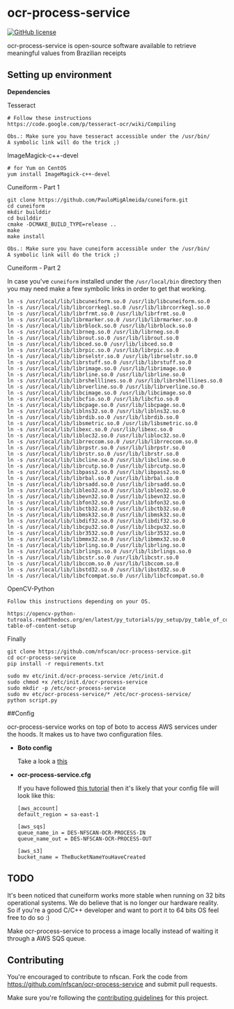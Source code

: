 # ocr-process-service

[![GitHub license](https://img.shields.io/badge/license-MIT-blue.svg)](https://raw.githubusercontent.com/nfscan/ocr-process-service/master/LICENSE)

ocr-process-service is open-source software available to retrieve meaningful values from Brazilian receipts

## Setting up environment

**Dependencies**

Tesseract
```
# Follow these instructions
https://code.google.com/p/tesseract-ocr/wiki/Compiling

Obs.: Make sure you have tesseract accessible under the /usr/bin/ 
A symbolic link will do the trick ;)
```

ImageMagick-c++-devel
```{Shell}
# for Yum on CentOS
yum install ImageMagick-c++-devel
```

Cuneiform - Part 1

```{Shell}
git clone https://github.com/PauloMigAlmeida/cuneiform.git
cd cuneiform
mkdir builddir
cd builddir
cmake -DCMAKE_BUILD_TYPE=release ..
make
make install

Obs.: Make sure you have cuneiform accessible under the /usr/bin/ 
A symbolic link will do the trick ;)
```

Cuneiform - Part 2

In case you've ```cuneiform``` installed under the ```/usr/local/bin``` directory then you may need make a few symbolic links in order to get that working.

```{Shell}
ln -s /usr/local/lib/libcuneiform.so.0 /usr/lib/libcuneiform.so.0
ln -s /usr/local/lib/librcorrkegl.so.0 /usr/lib/librcorrkegl.so.0
ln -s /usr/local/lib/librfrmt.so.0 /usr/lib/librfrmt.so.0
ln -s /usr/local/lib/librmarker.so.0 /usr/lib/librmarker.so.0
ln -s /usr/local/lib/librblock.so.0 /usr/lib/librblock.so.0
ln -s /usr/local/lib/librneg.so.0 /usr/lib/librneg.so.0
ln -s /usr/local/lib/librout.so.0 /usr/lib/librout.so.0
ln -s /usr/local/lib/libced.so.0 /usr/lib/libced.so.0
ln -s /usr/local/lib/librpic.so.0 /usr/lib/librpic.so.0
ln -s /usr/local/lib/librselstr.so.0 /usr/lib/librselstr.so.0
ln -s /usr/local/lib/librstuff.so.0 /usr/lib/librstuff.so.0
ln -s /usr/local/lib/librimage.so.0 /usr/lib/librimage.so.0
ln -s /usr/local/lib/librline.so.0 /usr/lib/librline.so.0
ln -s /usr/local/lib/librshelllines.so.0 /usr/lib/librshelllines.so.0
ln -s /usr/local/lib/librverline.so.0 /usr/lib/librverline.so.0
ln -s /usr/local/lib/libcimage.so.0 /usr/lib/libcimage.so.0
ln -s /usr/local/lib/libcfio.so.0 /usr/lib/libcfio.so.0
ln -s /usr/local/lib/libcpage.so.0 /usr/lib/libcpage.so.0
ln -s /usr/local/lib/liblns32.so.0 /usr/lib/liblns32.so.0
ln -s /usr/local/lib/librdib.so.0 /usr/lib/librdib.so.0
ln -s /usr/local/lib/libsmetric.so.0 /usr/lib/libsmetric.so.0
ln -s /usr/local/lib/libexc.so.0 /usr/lib/libexc.so.0
ln -s /usr/local/lib/libloc32.so.0 /usr/lib/libloc32.so.0
ln -s /usr/local/lib/librreccom.so.0 /usr/lib/librreccom.so.0
ln -s /usr/local/lib/librpstr.so.0 /usr/lib/librpstr.so.0
ln -s /usr/local/lib/librstr.so.0 /usr/lib/librstr.so.0
ln -s /usr/local/lib/libcline.so.0 /usr/lib/libcline.so.0
ln -s /usr/local/lib/librcutp.so.0 /usr/lib/librcutp.so.0
ln -s /usr/local/lib/libpass2.so.0 /usr/lib/libpass2.so.0
ln -s /usr/local/lib/librbal.so.0 /usr/lib/librbal.so.0
ln -s /usr/local/lib/librsadd.so.0 /usr/lib/librsadd.so.0
ln -s /usr/local/lib/libleo32.so.0 /usr/lib/libleo32.so.0
ln -s /usr/local/lib/libevn32.so.0 /usr/lib/libevn32.so.0
ln -s /usr/local/lib/libfon32.so.0 /usr/lib/libfon32.so.0
ln -s /usr/local/lib/libctb32.so.0 /usr/lib/libctb32.so.0
ln -s /usr/local/lib/libmsk32.so.0 /usr/lib/libmsk32.so.0
ln -s /usr/local/lib/libdif32.so.0 /usr/lib/libdif32.so.0
ln -s /usr/local/lib/libcpu32.so.0 /usr/lib/libcpu32.so.0
ln -s /usr/local/lib/libr3532.so.0 /usr/lib/libr3532.so.0
ln -s /usr/local/lib/libmmx32.so.0 /usr/lib/libmmx32.so.0
ln -s /usr/local/lib/librling.so.0 /usr/lib/librling.so.0
ln -s /usr/local/lib/librlings.so.0 /usr/lib/librlings.so.0
ln -s /usr/local/lib/libcstr.so.0 /usr/lib/libcstr.so.0
ln -s /usr/local/lib/libccom.so.0 /usr/lib/libccom.so.0
ln -s /usr/local/lib/libstd32.so.0 /usr/lib/libstd32.so.0
ln -s /usr/local/lib/libcfcompat.so.0 /usr/lib/libcfcompat.so.0
```

OpenCV-Python
```
Follow this instructions depending on your OS.

https://opencv-python-tutroals.readthedocs.org/en/latest/py_tutorials/py_setup/py_table_of_contents_setup/py_table_of_contents_setup.html#py-table-of-content-setup
```

Finally
```{Shell}
git clone https://github.com/nfscan/ocr-process-service.git
cd ocr-process-service
pip install -r requirements.txt

sudo mv etc/init.d/ocr-process-service /etc/init.d
sudo chmod +x /etc/init.d/ocr-process-service
sudo mkdir -p /etc/ocr-process-service
sudo mv etc/ocr-process-service/* /etc/ocr-process-service/
python script.py
```

##Config

ocr-process-service works on top of boto to access AWS services under the hoods. It makes us to have two configuration files. 

* **Boto config**

    Take a look a [this](http://boto.readthedocs.org/en/latest/boto_config_tut.html)

* **ocr-process-service.cfg**

    If you have followed [this tutorial](https://github.com/nfscan/nfscan/wiki/Develpment-environment---%5BPortuguese%5D) then it's likely that your config file will look like this:

    ```
    [aws_account]
    default_region = sa-east-1
    
    [aws_sqs]
    queue_name_in = DES-NFSCAN-OCR-PROCESS-IN
    queue_name_out = DES-NFSCAN-OCR-PROCESS-OUT
    
    [aws_s3]
    bucket_name = TheBucketNameYouHaveCreated
    ```

## TODO

It's been noticed that cuneiform works more stable when running on 32 bits operational systems. We do believe that is no longer our hardware reality. So if you're a good C/C++ developer and want to port it to 64 bits OS feel free to do so :)

Make ocr-process-service to process a image locally instead of waiting it through a AWS SQS queue.

## Contributing 

You're encouraged to contribute to nfscan. Fork the code from https://github.com/nfscan/ocr-process-service and submit pull requests.

Make sure you're following the [contributing guidelines](https://github.com/nfscan/ocr-process-service/blob/master/CONTRIBUTING.md) for this project.
